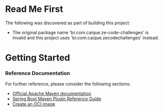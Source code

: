 # Read Me First
The following was discovered as part of building this project:

* The original package name 'br.com.caique.ze-code-challenges' is invalid and this project uses 'br.com.caique.zecodechallenges' instead.

# Getting Started

### Reference Documentation
For further reference, please consider the following sections:

* [Official Apache Maven documentation](https://maven.apache.org/guides/index.html)
* [Spring Boot Maven Plugin Reference Guide](https://docs.spring.io/spring-boot/docs/2.3.0.RELEASE/maven-plugin/reference/html/)
* [Create an OCI image](https://docs.spring.io/spring-boot/docs/2.3.0.RELEASE/maven-plugin/reference/html/#build-image)

